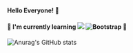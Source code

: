 #### Hello Everyone! 🙂
#### 🌱 I'm currently learning <img src="https://img.shields.io/badge/Python-3766AB?style=flat-square&logo=Python&logoColor=white"/></a> ![Bootstrap](https://img.shields.io/badge/bootstrap-%23563D7C.svg?style=for-the-badge&logo=bootstrap&logoColor=white)  🌱

![Anurag's GitHub stats](https://github-readme-stats.vercel.app/api?username=petteloiv&show_icons=true&theme=buefy)

<!--
**petteloiv/petteloiv** is a ✨ _special_ ✨ repository because its `README.md` (this file) appears on your GitHub profile.

Here are some ideas to get you started:

- 🔭 I’m currently working on ...
### 🌱 I’m currently learning <img src="https://img.shields.io/badge/Python-3766AB?style=flat-square&logo=Python&logoColor=white"/></a>&nbsp 
- 👯 I’m looking to collaborate on ...
- 🤔 I’m looking for help with ...
- 💬 Ask me about ...
- 📫 How to reach me: ...
- 😄 Pronouns: ...
- ⚡ Fun fact: ...
-->
